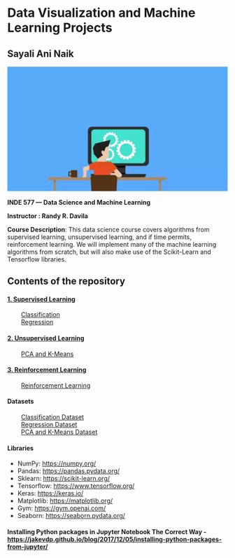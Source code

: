 # Data Visualization and Machine Learning Projects 
## Sayali Ani Naik

![Alt Text](/images/AshamedWeightyDachshund.webp)

**INDE 577 — Data Science and Machine Learning**

**Instructor : Randy R. Davila**

**Course Description**: This data science course covers algorithms from supervised learning, unsupervised learning, and if time permits, reinforcement learning. We will implement many of the machine learning algorithms from scratch, but will also make use of the Scikit-Learn and Tensorflow libraries.

## Contents of the repository

#### [1. Supervised Learning](1.%20Supervised%20Learning)

&nbsp;&nbsp;&nbsp;&nbsp;&nbsp;&nbsp;&nbsp;&nbsp;[Classification](./1.%20Supervised%20Learning/Classification)</br>
&nbsp;&nbsp;&nbsp;&nbsp;&nbsp;&nbsp;&nbsp;&nbsp;[Regression](./1.%20Supervised%20Learning/Regression)</br>

#### [2. Unsupervised Learning](2.%20Unsupervised%20Learning)
&nbsp;&nbsp;&nbsp;&nbsp;&nbsp;&nbsp;&nbsp;&nbsp;[PCA and K-Means](./2.%20Unsupervised%20Learning)</br>

#### [3. Reinforcement Learning](3.%20Reinforcement%20Learning)
&nbsp;&nbsp;&nbsp;&nbsp;&nbsp;&nbsp;&nbsp;&nbsp;[Reinforcement Learning](./3.%20Reinforcement%20Learning)</br>

#### Datasets

&nbsp;&nbsp;&nbsp;&nbsp;&nbsp;&nbsp;&nbsp;&nbsp;[Classification Dataset](./datasets/classification)</br>
&nbsp;&nbsp;&nbsp;&nbsp;&nbsp;&nbsp;&nbsp;&nbsp;[Regression Dataset](./datasets/regression)</br>
&nbsp;&nbsp;&nbsp;&nbsp;&nbsp;&nbsp;&nbsp;&nbsp;[PCA and K-Means Dataset](./datasets/Unsupervised)</br>

#### Libraries 

- NumPy:  https://numpy.org/</br>
- Pandas: https://pandas.pydata.org/</br>
- Sklearn: https://scikit-learn.org/</br>
- Tensorflow: https://www.tensorflow.org/</br>
- Keras: https://keras.io/</br>
- Matplotlib: https://matplotlib.org/</br>
- Gym: https://gym.openai.com/</br>
- Seaborn: https://seaborn.pydata.org/</br>

#### Installing Python packages in Jupyter Notebook **The Correct Way** - https://jakevdp.github.io/blog/2017/12/05/installing-python-packages-from-jupyter/
